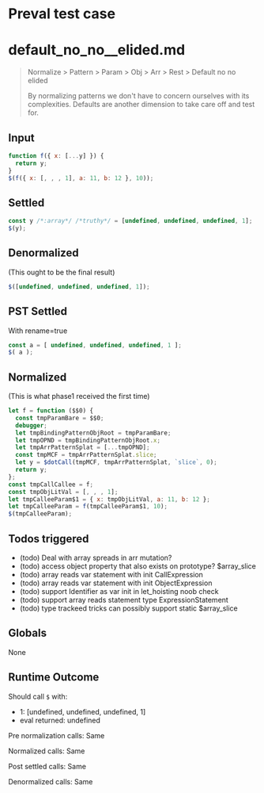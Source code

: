 # Preval test case

# default_no_no__elided.md

> Normalize > Pattern > Param > Obj > Arr > Rest > Default no no  elided
>
> By normalizing patterns we don't have to concern ourselves with its complexities. Defaults are another dimension to take care off and test for.

## Input

`````js filename=intro
function f({ x: [...y] }) {
  return y;
}
$(f({ x: [, , , 1], a: 11, b: 12 }, 10));
`````


## Settled


`````js filename=intro
const y /*:array*/ /*truthy*/ = [undefined, undefined, undefined, 1];
$(y);
`````


## Denormalized
(This ought to be the final result)

`````js filename=intro
$([undefined, undefined, undefined, 1]);
`````


## PST Settled
With rename=true

`````js filename=intro
const a = [ undefined, undefined, undefined, 1 ];
$( a );
`````


## Normalized
(This is what phase1 received the first time)

`````js filename=intro
let f = function ($$0) {
  const tmpParamBare = $$0;
  debugger;
  let tmpBindingPatternObjRoot = tmpParamBare;
  let tmpOPND = tmpBindingPatternObjRoot.x;
  let tmpArrPatternSplat = [...tmpOPND];
  const tmpMCF = tmpArrPatternSplat.slice;
  let y = $dotCall(tmpMCF, tmpArrPatternSplat, `slice`, 0);
  return y;
};
const tmpCallCallee = f;
const tmpObjLitVal = [, , , 1];
let tmpCalleeParam$1 = { x: tmpObjLitVal, a: 11, b: 12 };
let tmpCalleeParam = f(tmpCalleeParam$1, 10);
$(tmpCalleeParam);
`````


## Todos triggered


- (todo) Deal with array spreads in arr mutation?
- (todo) access object property that also exists on prototype? $array_slice
- (todo) array reads var statement with init CallExpression
- (todo) array reads var statement with init ObjectExpression
- (todo) support Identifier as var init in let_hoisting noob check
- (todo) support array reads statement type ExpressionStatement
- (todo) type trackeed tricks can possibly support static $array_slice


## Globals


None


## Runtime Outcome


Should call `$` with:
 - 1: [undefined, undefined, undefined, 1]
 - eval returned: undefined

Pre normalization calls: Same

Normalized calls: Same

Post settled calls: Same

Denormalized calls: Same
